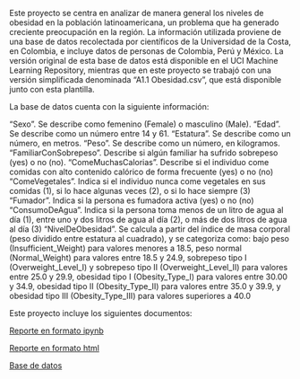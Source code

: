 Este proyecto se centra en analizar de manera general los niveles de obesidad en la población latinoamericana, un problema que ha generado creciente preocupación en la región. La información utilizada proviene de una base de datos recolectada por científicos de la Universidad de la Costa, en Colombia, e incluye datos de personas de Colombia, Perú y México. La versión original de esta base de datos está disponible en el UCI Machine Learning Repository, mientras que en este proyecto se trabajó con una versión simplificada denominada “A1.1 Obesidad.csv”, que está disponible junto con esta plantilla.

La base de datos cuenta con la siguiente información:

“Sexo”. Se describe como femenino (Female) o masculino (Male).
“Edad”. Se describe como un número entre 14 y 61.
“Estatura”. Se describe como un número, en metros.
“Peso”. Se describe como un número, en kilogramos.
“FamiliarConSobrepeso”. Describe si algún familiar ha sufrido sobrepeso (yes) o no (no).
“ComeMuchasCalorias”. Describe si el individuo come comidas con alto contenido calórico de forma frecuente (yes) o no (no)
“ComeVegetales”. Indica si el individuo nunca come vegetales en sus comidas (1), si lo hace algunas veces (2), o si lo hace siempre (3)
“Fumador”. Indica si la persona es fumadora activa (yes) o no (no)
“ConsumoDeAgua”. Indica si la persona toma menos de un litro de agua al día (1), entre uno y dos litros de agua al día (2), o más de dos litros de agua al día (3)
“NivelDeObesidad”. Se calcula a partir del índice de masa corporal (peso dividido entre estatura al cuadrado), y se categoriza como: bajo peso (Insufficient_Weight) para valores menores a 18.5, peso normal (Normal_Weight) para valores entre 18.5 y 24.9, sobrepeso tipo I (Overweight_Level_I) y sobrepeso tipo II (Overweight_Level_II) para valores entre 25.0 y 29.9, obesidad tipo I (Obesity_Type_I) para valores entre 30.00 y 34.9, obesidad tipo II (Obesity_Type_II) para valores entre 35.0 y 39.9, y obesidad tipo III (Obesity_Type_III) para valores superiores a 40.0

Este proyecto incluye los siguientes documentos:

[Reporte en formato ipynb](A1.1%20584678.ipynb)

[Reporte en formato html](A1.1%20584678.html)

[Base de datos](A1.1%20Obesidad.csv)
